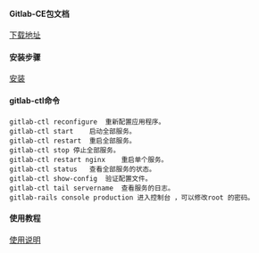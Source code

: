 #### Gitlab-CE包文档
[下载地址](https://packages.gitlab.com/gitlab/gitlab-ce/)

#### 安装步骤
[安装](https://blog.csdn.net/renfeigui0/article/details/104228352)


#### gitlab-ctl命令
```
gitlab-ctl reconfigure	重新配置应用程序。
gitlab-ctl start	启动全部服务。
gitlab-ctl restart	重启全部服务。
gitlab-ctl stop	停止全部服务。
gitlab-ctl restart nginx	重启单个服务。
gitlab-ctl status	查看全部服务的状态。
gitlab-ctl show-config	验证配置文件。
gitlab-ctl tail servername	查看服务的日志。
gitlab-rails console production	进入控制台 ，可以修改root 的密码。
```

#### 使用教程
[使用说明](https://www.yiibai.com/gitlab/gitlab_ssh_key_setup.html)


